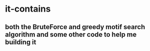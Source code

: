 # it-contains 
## both the BruteForce and greedy motif search algorithm and some other code to help me building it 
